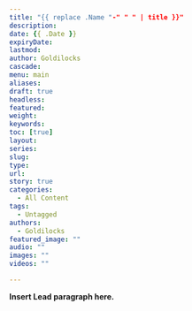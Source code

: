 ```yaml
---
title: "{{ replace .Name "-" " " | title }}"
description: 
date: {{ .Date }}
expiryDate:
lastmod: 
author: Goldilocks
cascade:
menu: main
aliases:
draft: true
headless:
featured:
weight:
keywords:
toc: [true]
layout:
series:
slug:
type:
url:
story: true
categories:
  - All Content
tags:
  - Untagged
authors:
  - Goldilocks
featured_image: ""
audio: ""
images: ""
videos: ""

---
```


**Insert Lead paragraph here.**
